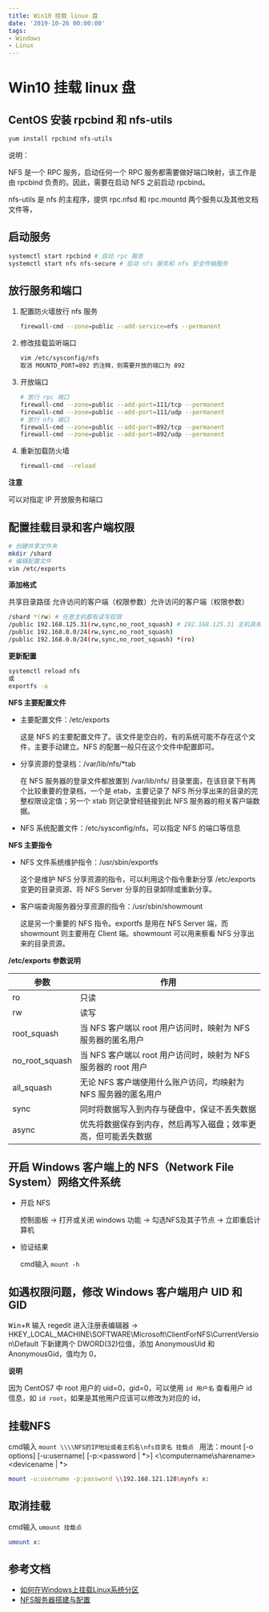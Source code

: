 ```yaml
---
title: Win10 挂载 linux 盘
date: '2019-10-26 00:00:00'
tags:
- Windows
- Linux
---
```

# Win10 挂载 linux 盘

## CentOS 安装 rpcbind 和 nfs-utils
```bash
yum install rpcbind nfs-utils
```
说明：

NFS 是一个 RPC 服务，启动任何一个 RPC 服务都需要做好端口映射，该工作是由 rpcbind 负责的。因此，需要在启动 NFS 之前启动 rpcbind。

nfs-utils 是 nfs 的主程序，提供 rpc.nfsd 和 rpc.mountd 两个服务以及其他文档文件等，

## 启动服务
```bash
systemctl start rpcbind # 启动 rpc 服务
systemctl start nfs nfs-secure # 启动 nfs 服务和 nfs 安全传输服务
```

## 放行服务和端口
1. 配置防火墙放行 nfs 服务

   ```bash
   firewall-cmd --zone=public --add-service=nfs --permanent
   ```

2. 修改挂载监听端口

   ```bash
   vim /etc/sysconfig/nfs
   取消 MOUNTD_PORT=892 的注释，则需要开放的端口为 892
   ```

3. 开放端口

   ```bash
   # 放行 rpc 端口
   firewall-cmd --zone=public --add-port=111/tcp --permanent
   firewall-cmd --zone=public --add-port=111/udp --permanent
   # 放行 nfs 端口
   firewall-cmd --zone=public --add-port=892/tcp --permanent
   firewall-cmd --zone=public --add-port=892/udp --permanent
   ```

4. 重新加载防火墙

   ```bash
   firewall-cmd --reload
   ```

**注意**

可以对指定 IP 开放服务和端口

## 配置挂载目录和客户端权限
```bash
# 创建共享文件夹
mkdir /shard
# 编辑配置文件
vim /etc/exports
```
**添加格式**

共享目录路径 允许访问的客户端（权限参数）允许访问的客户端（权限参数）
```bash
/shard *(rw) # 任意主机都有读写权限
/public 192.168.125.31(rw,sync,no_root_squash) # 192.168.125.31 主机具有读写权限，并且使用 root 用户登录时，具有 root 权限
/public 192.168.0.0/24(rw,sync,no_root_squash)
/public 192.168.0.0/24(rw,sync,no_root_squash) *(ro)
```
**更新配置**

```bash
systemctl reload nfs
或
exportfs -a
```
**NFS 主要配置文件**
- 主要配置文件：/etc/exports

  这是 NFS 的主要配置文件了。该文件是空白的，有的系统可能不存在这个文件，主要手动建立。NFS 的配置一般只在这个文件中配置即可。

- 分享资源的登录档：/var/lib/nfs/*tab

  在 NFS 服务器的登录文件都放置到 /var/lib/nfs/ 目录里面，在该目录下有两个比较重要的登录档，一个是 etab，主要记录了 NFS 所分享出来的目录的完整权限设定值；另一个 xtab 则记录曾经链接到此 NFS 服务器的相关客户端数据。

- NFS 系统配置文件：/etc/sysconfig/nfs，可以指定 NFS 的端口等信息

**NFS 主要指令**
- NFS 文件系统维护指令：/usr/sbin/exportfs

  这个是维护 NFS 分享资源的指令，可以利用这个指令重新分享 /etc/exports 变更的目录资源、将 NFS Server 分享的目录卸除或重新分享。

- 客户端查询服务器分享资源的指令：/usr/sbin/showmount

  这是另一个重要的 NFS 指令。exportfs 是用在 NFS Server 端，而 showmount 则主要用在 Client 端。showmount 可以用来察看 NFS 分享出来的目录资源。

**/etc/exports 参数说明**

参数 | 作用
--- | ---
ro | 只读
rw | 读写
root_squash | 当 NFS 客户端以 root 用户访问时，映射为 NFS 服务器的匿名用户 
no_root_squash | 当 NFS 客户端以 root 用户访问时，映射为 NFS 服务器的 root 用户 
all_squash | 无论 NFS 客户端使用什么账户访问，均映射为 NFS 服务器的匿名用户 
sync | 同时将数据写入到内存与硬盘中，保证不丢失数据
async | 优先将数据保存到内存，然后再写入磁盘；效率更高，但可能丢失数据

## 开启 Windows 客户端上的 NFS（Network File System）网络文件系统

- 开启 NFS

  控制面板 → 打开或关闭 windows 功能 → 勾选NFS及其子节点 → 立即重启计算机

- 验证结果

  cmd输入 `mount -h`

## 如遇权限问题，修改 Windows 客户端用户 UID 和 GID
<kbd>Win</kbd>+<kbd>R</kbd> 输入 regedit 进入注册表编辑器 → HKEY_LOCAL_MACHINE\SOFTWARE\Microsoft\ClientForNFS\CurrentVersion\Default 下新建两个 DWORD(32)位值，添加 AnonymousUid 和 AnonymousGid，值均为 0，

**说明**

因为 CentOS7 中 root 用户的 uid=0，gid=0，可以使用 `id 用户名` 查看用户 id 信息，如 `id root`，如果是其他用户应该可以修改为对应的 id，

## 挂载NFS

cmd输入 `mount \\\\NFS的IP地址或者主机名\nfs目录名 挂载点 `
用法：mount [-o options] [-u:username] [-p:<password | *>] <\\computername\sharename> <devicename | *>

```bash
mount -u:username -p:password \\192.168.121.128\mynfs x:
```

## 取消挂载
cmd输入 `umount 挂载点`

```bash
umount x:
```

## 参考文档
- [如何在Windows上挂载Linux系统分区](https://www.cnblogs.com/pyng/p/10173404.html)
- [NFS服务器搭建与配置](https://blog.csdn.net/qq_38265137/article/details/83146421)
